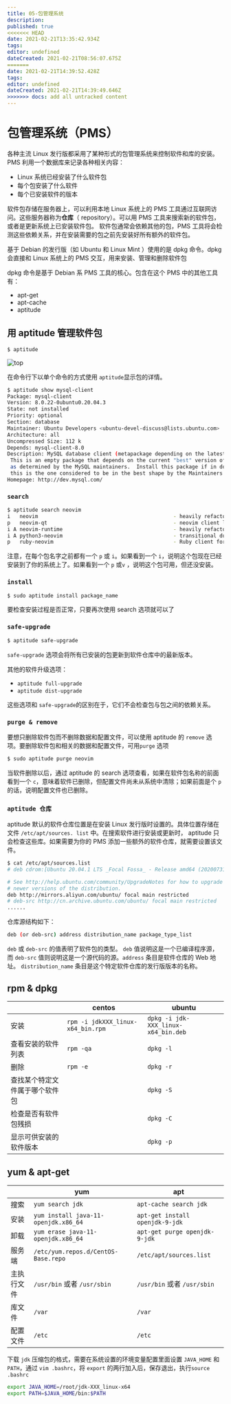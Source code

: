 ```yaml
---
title: 05-包管理系统
description: 
published: true
<<<<<<< HEAD
date: 2021-02-21T13:35:42.934Z
tags: 
editor: undefined
dateCreated: 2021-02-21T08:56:07.675Z
=======
date: 2021-02-21T14:39:52.428Z
tags: 
editor: undefined
dateCreated: 2021-02-21T14:39:49.646Z
>>>>>>> docs: add all untracked content
---
```


# 包管理系统（PMS）

各种主流 Linux 发行版都采用了某种形式的包管理系统来控制软件和库的安装。 PMS 利用一个数据库来记录各种相关内容：

- Linux 系统已经安装了什么软件包
- 每个包安装了什么软件
- 每个已安装软件的版本

软件包存储在服务器上，可以利用本地 Linux 系统上的 PMS 工具通过互联网访问。这些服务器称为**仓库**（ repository）。可以用 PMS 工具来搜索新的软件包，或者是更新系统上已安装软件包。 软件包通常会依赖其他的包，PMS 工具将会检测这些依赖关系，并在安装需要的包之前先安装好所有额外的软件包。

基于 Debian 的发行版（如 Ubuntu 和 Linux Mint ）使用的是 dpkg 命令。dpkg 会直接和 Linux 系统上的 PMS 交互，用来安装、管理和删除软件包

dpkg 命令是基于 Debian 系 PMS 工具的核心。包含在这个 PMS 中的其他工具有：

- apt-get
- apt-cache
- aptitude

## 用 aptitude 管理软件包

```bash
$ aptitude
```

![top](/docs/Shell/LinuxCommandLine/05-aptitude.png)

在命令行下以单个命令的方式使用 `aptitude`显示包的详情。

```bash
$ aptitude show mysql-client
Package: mysql-client             
Version: 8.0.22-0ubuntu0.20.04.3
State: not installed
Priority: optional
Section: database
Maintainer: Ubuntu Developers <ubuntu-devel-discuss@lists.ubuntu.com>
Architecture: all
Uncompressed Size: 112 k
Depends: mysql-client-8.0
Description: MySQL database client (metapackage depending on the latest version)
 This is an empty package that depends on the current "best" version of mysql-client (currently mysql-client-8.0),
 as determined by the MySQL maintainers.  Install this package if in doubt about which MySQL version you want, as
 this is the one considered to be in the best shape by the Maintainers.
Homepage: http://dev.mysql.com/
```

### `search`

```bash
$ aptitude search neovim
i   neovim                                            - heavily refactored vim fork                     
p   neovim-qt                                         - neovim client library and GUI                   
i A neovim-runtime                                    - heavily refactored vim fork (runtime files)     
i A python3-neovim                                    - transitional dummy package                     
p   ruby-neovim                                       - Ruby client for Neovim 
```

注意，在每个包名字之前都有一个 `p` 或 `i`。如果看到一个 `i`，说明这个包现在已经安装到了你的系统上了。如果看到一个 `p` 或`v` ，说明这个包可用，但还没安装。

### `install`

```bash
$ sudo aptitude install package_name
```

要检查安装过程是否正常，只要再次使用 search 选项就可以了

### `safe-upgrade`

```bash
$ aptitude safe-upgrade
```

`safe-upgrade` 选项会将所有已安装的包更新到软件仓库中的最新版本。

其他的软件升级选项：

- `aptitude full-upgrade`
- `aptitude dist-upgrade`

这些选项和 `safe-upgrade`的区别在于，它们不会检查包与包之间的依赖关系。

### `purge & remove`

要想只删除软件包而不删除数据和配置文件，可以使用 aptitude 的 `remove` 选项。要删除软件包和相关的数据和配置文件，可用`purge` 选项

```bash
$ sudo aptitude purge neovim
```

当软件删除以后，通过 aptitude 的 search 选项查看，如果在软件包名称的前面看到一个 `c`，意味着软件已删除，但配置文件尚未从系统中清除；如果前面是个 `p` 的话，说明配置文件也已删除。

### `aptitude 仓库`

aptitude 默认的软件仓库位置是在安装 Linux 发行版时设置的。具体位置存储在文件 `/etc/apt/sources. list` 中。在搜索软件进行安装或更新时， aptitude 只会检查这些库。如果需要为你的 PMS 添加一些额外的软件仓库，就需要设置该文件。

```bash
$ cat /etc/apt/sources.list
# deb cdrom:[Ubuntu 20.04.1 LTS _Focal Fossa_ - Release amd64 (20200731)]/ focal main restricted

# See http://help.ubuntu.com/community/UpgradeNotes for how to upgrade to
# newer versions of the distribution.
deb http://mirrors.aliyun.com/ubuntu/ focal main restricted
# deb-src http://cn.archive.ubuntu.com/ubuntu/ focal main restricted
......
```

仓库源结构如下：

```bash
deb (or deb-src) address distribution_name package_type_list
```

`deb` 或 `deb-src` 的值表明了软件包的类型。 `deb` 值说明这是一个已编译程序源，而 `deb-src` 值则说明这是一个源代码的源。`address` 条目是软件仓库的 Web 地址。 `distribution_name` 条目是这个特定软件仓库的发行版版本的名称。

## rpm & dpkg

|                                | centos                            | ubuntu                              |
| ------------------------------ | --------------------------------- | ----------------------------------- |
| 安装                           | `rpm -i jdkXXX_linux-x64_bin.rpm` | `dpkg -i jdk-XXX_linux-x64_bin.deb` |
| 查看安装的软件列表             | `rpm -qa`                         | `dpkg -l`                           |
| 删除                           | `rpm -e`                          | `dpkg -r`                           |
| 查找某个特定文件属于哪个软件包 |                                   | `dpkg -S`                           |
| 检查是否有软件包残损           |                                   | `dpkg -C`                           |
| 显示可供安装的软件版本         |                                   | `dpkg -p`                           |

## yum & apt-get

|            | yum                                  | apt                             |
| ---------- | ------------------------------------ | ------------------------------- |
| 搜索       | `yum search jdk`                     | `apt-cache search jdk`          |
| 安装       | `yum install java-11-openjdk.x86_64` | `apt-get install openjdk-9-jdk` |
| 卸载       | `yum erase java-11-openjdk.x86_64`   | `apt-get purge openjdk-9-jdk`   |
| 服务端     | `/etc/yum.repos.d/CentOS-Base.repo`  | `/etc/apt/sources.list`         |
| 主执行文件 | `/usr/bin` 或者 `/usr/sbin`          | `/usr/bin` 或者 `/usr/sbin`     |
| 库文件     | `/var`                               | `/var`                          |
| 配置文件   | `/etc`                               | `/etc`                          |

下载 `jdk` 压缩包的格式，需要在系统设置的环境变量配置里面设置 `JAVA_HOME` 和 `PATH`，通过 `vim .bashrc`，将 `export` 的两行加入后，保存退出，执行`source .bashrc`

```bash
export JAVA_HOME=/root/jdk-XXX_linux-x64
export PATH=$JAVA_HOME/bin:$PATH
```

